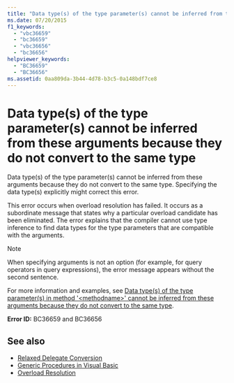 ```yaml
---
title: "Data type(s) of the type parameter(s) cannot be inferred from these arguments because they do not convert to the same type"
ms.date: 07/20/2015
f1_keywords: 
  - "vbc36659"
  - "bc36659"
  - "vbc36656"
  - "bc36656"
helpviewer_keywords: 
  - "BC36659"
  - "BC36656"
ms.assetid: 0aa809da-3b44-4d78-b3c5-0a148bdf7ce8
---
```

# Data type(s) of the type parameter(s) cannot be inferred from these arguments because they do not convert to the same type
Data type(s) of the type parameter(s) cannot be inferred from these arguments because they do not convert to the same type. Specifying the data type(s) explicitly might correct this error.  
  
 This error occurs when overload resolution has failed. It occurs as a subordinate message that states why a particular overload candidate has been eliminated. The error explains that the compiler cannot use type inference to find data types for the type parameters that are compatible with the arguments.  
  
> [!NOTE]
> When specifying arguments is not an option (for example, for query operators in query expressions), the error message appears without the second sentence.  
  
 For more information and examples, see [Data type(s) of the type parameter(s) in method '\<methodname>' cannot be inferred from these arguments because they do not convert to the same type](../../visual-basic/misc/bc36660-bc36657.md).  
  
 **Error ID:** BC36659 and BC36656  
  
## See also

- [Relaxed Delegate Conversion](../../visual-basic/programming-guide/language-features/delegates/relaxed-delegate-conversion.md)
- [Generic Procedures in Visual Basic](../../visual-basic/programming-guide/language-features/data-types/generic-procedures.md)
- [Overload Resolution](../../visual-basic/programming-guide/language-features/procedures/overload-resolution.md)
